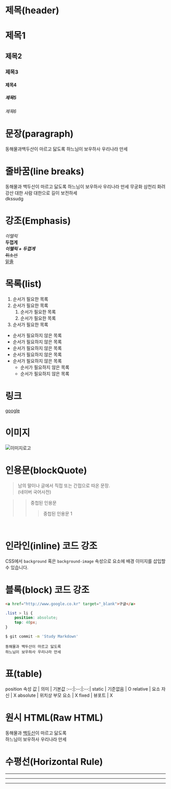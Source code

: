 # 제목(header)
# 제목1
## 제목2
### 제목3
#### 제목4
##### 제목5
###### 제목6


# 문장(paragraph)
동해물과백두산이 마르고 닳도록
하느님이 보우하사 우리나라 만세

# 줄바꿈(line breaks)
동해물과 백두산이 마르고 닳도록
하느님이 보우하사 우리나라 만세
무궁화 삼천리 화려 강산
대한 사람 대한으로 길이 보전하세
<br>
dkssudg<br>

# 강조(Emphasis)
_이텔릭_  
**두껍게**  
**_이텔릭 + 두껍게_**  
~~취소선~~  
<u>밑줄</u>

# 목록(list)
1. 순서가 필요한 목록  
1. 순서가 필요한 목록  
    1. 순서가 필요한 목록
    1. 순서가 필요한 목록
1. 순서가 필요한 목록

- 순서가 필요하지 않은 목록
- 순서가 필요하지 않은 목록
- 순서가 필요하지 않은 목록
- 순서가 필요하지 않은 목록
- 순서가 필요하지 않은 목록
   - 순서가 필요하지 않은 목록
   - 순서가 필요하지 않은 목록


# 링크

[google](http://google.com "구글로 이동!")

# 이미지
![이미지로고](http://google.com "구글로 이동!")

# 인용문(blockQuote)
> 남의 말이나 글에서 직접 또는 간접으로 따온 문장.  
> (네이버 국어사전)

>> 중첩된 인용문
>>>중첩된 인용문 1

<br>

# 인라인(inline) 코드 강조

CSS에서 `background` 혹은
`background-image` 속성으로 요소에 배경 이미지를 삽입할 수 있습니다.
<br>


# 블록(block) 코드 강조
```html
<a href="http://www.google.co.kr" target="_blank">구글</a>
```

```css
.list > li {
    position: absolute;
    top: 40px;
}
```

```bash
$ git commit -m 'Study Markdown'
```

```plantext
동해물과 백두산이 마르고 닳도록
하느님이 보우하사 우리나라 만세
```

# 표(table)

position 속성
값 | 의미 | 기본값
:--:|:--:|:--:|
static | 기준없음 | O
relative | 요소 자신 | X
absolute | 위치상 부모 요소 | X
fixed | 뷰포트 | X

# 원시 HTML(Raw HTML)

동해물과 <span style ="text-decoration:underline">백두산</span>이 마르고 닳도록 <br/>
하느님이 보우하사 우리나라 만세

# 수평선(Horizontal Rule)
---
***
___




